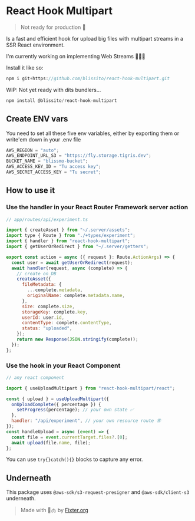 # React Hook Multipart

> Not ready for production 🚧

Is a fast and efficient hook for upload big files with multipart streams in a SSR React environment.

I'm currently working on implementing Web Streams 🚬👷🏼

Install it like so:

```js
npm i git+https://github.com/blissito/react-hook-multipart.git
```

WIP: Not yet ready with dits bundlers...

```js
npm install @blissito/react-hook-multipart
```

## Create ENV vars

You need to set all these five env variables, either by exporting them or write'em down in your .env file

```js
AWS_REGION = "auto";
AWS_ENDPOINT_URL_S3 = "https://fly.storage.tigris.dev";
BUCKET_NAME = "blissmo-bucket";
AWS_ACCESS_KEY_ID = "Tu access key";
AWS_SECRET_ACCESS_KEY = "Tu secret";
```

## How to use it

### Use the handler in your React Router Framework server action

```js
// app/routes/api/experiment.ts

import { createAsset } from "~/.server/assets";
import type { Route } from "./+types/experiment";
import { handler } from "react-hook-multipart";
import { getUserOrRedirect } from "~/.server/getters";

export const action = async ({ request }: Route.ActionArgs) => {
  const user = await getUserOrRedirect(request);
  await handler(request, async (complete) => {
    // create on DB
    createAsset({
      fileMetadata: {
        ...complete.metadata,
        originalName: complete.metadata.name,
      },
      size: complete.size,
      storageKey: complete.key,
      userId: user.id,
      contentType: complete.contentType,
      status: "uploaded",
    });
    return new Response(JSON.stringify(complete));
  });
};
```

### Use the hook in your React Component

```js
// any react component

import { useUploadMultipart } from "react-hook-multipart/react";

const { upload } = useUploadMultipart({
  onUploadComplete({ percentage }) {
    setProgress(percentage); // your own state ✅
  },
  handler: "/api/experiment", // your own resource route ㊮
});
const handleUpload = async (event) => {
  const file = event.currentTarget.files?.[0];
  await upload(file.name, file);
};
```

You can use `try{}catch(){}` blocks to capture any error.

## Underneath

This package uses `@aws-sdk/s3-request-presigner` and `@aws-sdk/client-s3` underneath.

> Made with 🚬🫁 by [Fixter.org](http://fixter.org)
